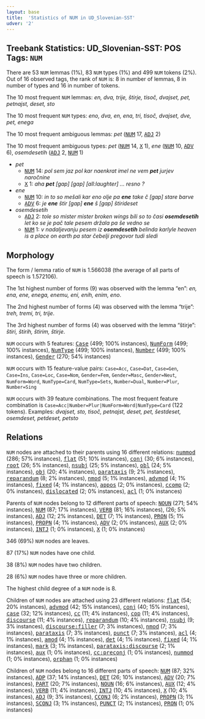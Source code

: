 ```yaml
---
layout: base
title:  'Statistics of NUM in UD_Slovenian-SST'
udver: '2'
---
```


## Treebank Statistics: UD_Slovenian-SST: POS Tags: `NUM`

There are 53 `NUM` lemmas (1%), 83 `NUM` types (1%) and 499 `NUM` tokens (2%).
Out of 16 observed tags, the rank of `NUM` is: 8 in number of lemmas, 8 in number of types and 16 in number of tokens.

The 10 most frequent `NUM` lemmas: <em>en, dva, trije, štirje, tisoč, dvajset, pet, petnajst, deset, sto</em>

The 10 most frequent `NUM` types:  <em>eno, dva, en, ena, tri, tisoč, dvajset, dve, pet, enega</em>

The 10 most frequent ambiguous lemmas: <em>pet</em> (<tt><a href="sl_sst-pos-NUM.html">NUM</a></tt> 17, <tt><a href="sl_sst-pos-ADJ.html">ADJ</a></tt> 2)

The 10 most frequent ambiguous types:  <em>pet</em> (<tt><a href="sl_sst-pos-NUM.html">NUM</a></tt> 14, <tt><a href="sl_sst-pos-X.html">X</a></tt> 1), <em>ene</em> (<tt><a href="sl_sst-pos-NUM.html">NUM</a></tt> 10, <tt><a href="sl_sst-pos-ADV.html">ADV</a></tt> 6), <em>osemdesetih</em> (<tt><a href="sl_sst-pos-ADJ.html">ADJ</a></tt> 2, <tt><a href="sl_sst-pos-NUM.html">NUM</a></tt> 1)


* <em>pet</em>
  * <tt><a href="sl_sst-pos-NUM.html">NUM</a></tt> 14: <em>pol sem jaz pol kar naenkrat imel ne vem <b>pet</b> jurjev naročnine</em>
  * <tt><a href="sl_sst-pos-X.html">X</a></tt> 1: <em>aha <b>pet</b> [gap] [gap] [all:laughter] … resno ?</em>
* <em>ene</em>
  * <tt><a href="sl_sst-pos-NUM.html">NUM</a></tt> 10: <em>in to so mešali kar eno olje pa <b>ene</b> take č [gap] stare barve</em>
  * <tt><a href="sl_sst-pos-ADV.html">ADV</a></tt> 6: <em>je <b>ene</b> štir [gap] <b>ene</b> š [gap] štirideset</em>
* <em>osemdesetih</em>
  * <tt><a href="sl_sst-pos-ADJ.html">ADJ</a></tt> 2: <em>tole so mister mister broken wings bili so to časi <b>osemdesetih</b> let ko se je pač tale pesem držala pa še vedno se</em>
  * <tt><a href="sl_sst-pos-NUM.html">NUM</a></tt> 1: <em>v nadaljevanju pesem iz <b>osemdesetih</b> belinda karlyle heaven is a place on earth pa star čebelji pregovor tudi sledi</em>

## Morphology

The form / lemma ratio of `NUM` is 1.566038 (the average of all parts of speech is 1.572106).

The 1st highest number of forms (9) was observed with the lemma “en”: <em>en, ena, ene, enega, enemu, eni, enih, enim, eno</em>.

The 2nd highest number of forms (4) was observed with the lemma “trije”: <em>treh, tremi, tri, trije</em>.

The 3rd highest number of forms (4) was observed with the lemma “štirje”: <em>štiri, štirih, štirim, štirje</em>.

`NUM` occurs with 5 features: <tt><a href="sl_sst-feat-Case.html">Case</a></tt> (499; 100% instances), <tt><a href="sl_sst-feat-NumForm.html">NumForm</a></tt> (499; 100% instances), <tt><a href="sl_sst-feat-NumType.html">NumType</a></tt> (499; 100% instances), <tt><a href="sl_sst-feat-Number.html">Number</a></tt> (499; 100% instances), <tt><a href="sl_sst-feat-Gender.html">Gender</a></tt> (270; 54% instances)

`NUM` occurs with 15 feature-value pairs: `Case=Acc`, `Case=Dat`, `Case=Gen`, `Case=Ins`, `Case=Loc`, `Case=Nom`, `Gender=Fem`, `Gender=Masc`, `Gender=Neut`, `NumForm=Word`, `NumType=Card`, `NumType=Sets`, `Number=Dual`, `Number=Plur`, `Number=Sing`

`NUM` occurs with 39 feature combinations.
The most frequent feature combination is `Case=Acc|Number=Plur|NumForm=Word|NumType=Card` (122 tokens).
Examples: <em>dvajset, sto, tisoč, petnajst, deset, pet, šestdeset, osemdeset, petdeset, petsto</em>


## Relations

`NUM` nodes are attached to their parents using 16 different relations: <tt><a href="sl_sst-dep-nummod.html">nummod</a></tt> (286; 57% instances), <tt><a href="sl_sst-dep-flat.html">flat</a></tt> (51; 10% instances), <tt><a href="sl_sst-dep-conj.html">conj</a></tt> (30; 6% instances), <tt><a href="sl_sst-dep-root.html">root</a></tt> (26; 5% instances), <tt><a href="sl_sst-dep-nsubj.html">nsubj</a></tt> (25; 5% instances), <tt><a href="sl_sst-dep-obl.html">obl</a></tt> (24; 5% instances), <tt><a href="sl_sst-dep-obj.html">obj</a></tt> (20; 4% instances), <tt><a href="sl_sst-dep-parataxis.html">parataxis</a></tt> (9; 2% instances), <tt><a href="sl_sst-dep-reparandum.html">reparandum</a></tt> (8; 2% instances), <tt><a href="sl_sst-dep-nmod.html">nmod</a></tt> (5; 1% instances), <tt><a href="sl_sst-dep-advmod.html">advmod</a></tt> (4; 1% instances), <tt><a href="sl_sst-dep-fixed.html">fixed</a></tt> (4; 1% instances), <tt><a href="sl_sst-dep-appos.html">appos</a></tt> (2; 0% instances), <tt><a href="sl_sst-dep-ccomp.html">ccomp</a></tt> (2; 0% instances), <tt><a href="sl_sst-dep-dislocated.html">dislocated</a></tt> (2; 0% instances), <tt><a href="sl_sst-dep-acl.html">acl</a></tt> (1; 0% instances)

Parents of `NUM` nodes belong to 12 different parts of speech: <tt><a href="sl_sst-pos-NOUN.html">NOUN</a></tt> (271; 54% instances), <tt><a href="sl_sst-pos-NUM.html">NUM</a></tt> (87; 17% instances), <tt><a href="sl_sst-pos-VERB.html">VERB</a></tt> (81; 16% instances),  (26; 5% instances), <tt><a href="sl_sst-pos-ADJ.html">ADJ</a></tt> (12; 2% instances), <tt><a href="sl_sst-pos-DET.html">DET</a></tt> (7; 1% instances), <tt><a href="sl_sst-pos-PRON.html">PRON</a></tt> (5; 1% instances), <tt><a href="sl_sst-pos-PROPN.html">PROPN</a></tt> (4; 1% instances), <tt><a href="sl_sst-pos-ADV.html">ADV</a></tt> (2; 0% instances), <tt><a href="sl_sst-pos-AUX.html">AUX</a></tt> (2; 0% instances), <tt><a href="sl_sst-pos-INTJ.html">INTJ</a></tt> (1; 0% instances), <tt><a href="sl_sst-pos-X.html">X</a></tt> (1; 0% instances)

346 (69%) `NUM` nodes are leaves.

87 (17%) `NUM` nodes have one child.

38 (8%) `NUM` nodes have two children.

28 (6%) `NUM` nodes have three or more children.

The highest child degree of a `NUM` node is 8.

Children of `NUM` nodes are attached using 23 different relations: <tt><a href="sl_sst-dep-flat.html">flat</a></tt> (54; 20% instances), <tt><a href="sl_sst-dep-advmod.html">advmod</a></tt> (42; 15% instances), <tt><a href="sl_sst-dep-conj.html">conj</a></tt> (40; 15% instances), <tt><a href="sl_sst-dep-case.html">case</a></tt> (32; 12% instances), <tt><a href="sl_sst-dep-cc.html">cc</a></tt> (11; 4% instances), <tt><a href="sl_sst-dep-cop.html">cop</a></tt> (11; 4% instances), <tt><a href="sl_sst-dep-discourse.html">discourse</a></tt> (11; 4% instances), <tt><a href="sl_sst-dep-reparandum.html">reparandum</a></tt> (10; 4% instances), <tt><a href="sl_sst-dep-nsubj.html">nsubj</a></tt> (9; 3% instances), <tt><a href="sl_sst-dep-discourse-filler.html">discourse:filler</a></tt> (7; 3% instances), <tt><a href="sl_sst-dep-nmod.html">nmod</a></tt> (7; 3% instances), <tt><a href="sl_sst-dep-parataxis.html">parataxis</a></tt> (7; 3% instances), <tt><a href="sl_sst-dep-punct.html">punct</a></tt> (7; 3% instances), <tt><a href="sl_sst-dep-acl.html">acl</a></tt> (4; 1% instances), <tt><a href="sl_sst-dep-amod.html">amod</a></tt> (4; 1% instances), <tt><a href="sl_sst-dep-det.html">det</a></tt> (4; 1% instances), <tt><a href="sl_sst-dep-fixed.html">fixed</a></tt> (4; 1% instances), <tt><a href="sl_sst-dep-mark.html">mark</a></tt> (3; 1% instances), <tt><a href="sl_sst-dep-parataxis-discourse.html">parataxis:discourse</a></tt> (2; 1% instances), <tt><a href="sl_sst-dep-aux.html">aux</a></tt> (1; 0% instances), <tt><a href="sl_sst-dep-cc-preconj.html">cc:preconj</a></tt> (1; 0% instances), <tt><a href="sl_sst-dep-nummod.html">nummod</a></tt> (1; 0% instances), <tt><a href="sl_sst-dep-orphan.html">orphan</a></tt> (1; 0% instances)

Children of `NUM` nodes belong to 16 different parts of speech: <tt><a href="sl_sst-pos-NUM.html">NUM</a></tt> (87; 32% instances), <tt><a href="sl_sst-pos-ADP.html">ADP</a></tt> (37; 14% instances), <tt><a href="sl_sst-pos-DET.html">DET</a></tt> (26; 10% instances), <tt><a href="sl_sst-pos-ADV.html">ADV</a></tt> (20; 7% instances), <tt><a href="sl_sst-pos-PART.html">PART</a></tt> (20; 7% instances), <tt><a href="sl_sst-pos-NOUN.html">NOUN</a></tt> (16; 6% instances), <tt><a href="sl_sst-pos-AUX.html">AUX</a></tt> (12; 4% instances), <tt><a href="sl_sst-pos-VERB.html">VERB</a></tt> (11; 4% instances), <tt><a href="sl_sst-pos-INTJ.html">INTJ</a></tt> (10; 4% instances), <tt><a href="sl_sst-pos-X.html">X</a></tt> (10; 4% instances), <tt><a href="sl_sst-pos-ADJ.html">ADJ</a></tt> (9; 3% instances), <tt><a href="sl_sst-pos-CCONJ.html">CCONJ</a></tt> (6; 2% instances), <tt><a href="sl_sst-pos-PROPN.html">PROPN</a></tt> (3; 1% instances), <tt><a href="sl_sst-pos-SCONJ.html">SCONJ</a></tt> (3; 1% instances), <tt><a href="sl_sst-pos-PUNCT.html">PUNCT</a></tt> (2; 1% instances), <tt><a href="sl_sst-pos-PRON.html">PRON</a></tt> (1; 0% instances)

